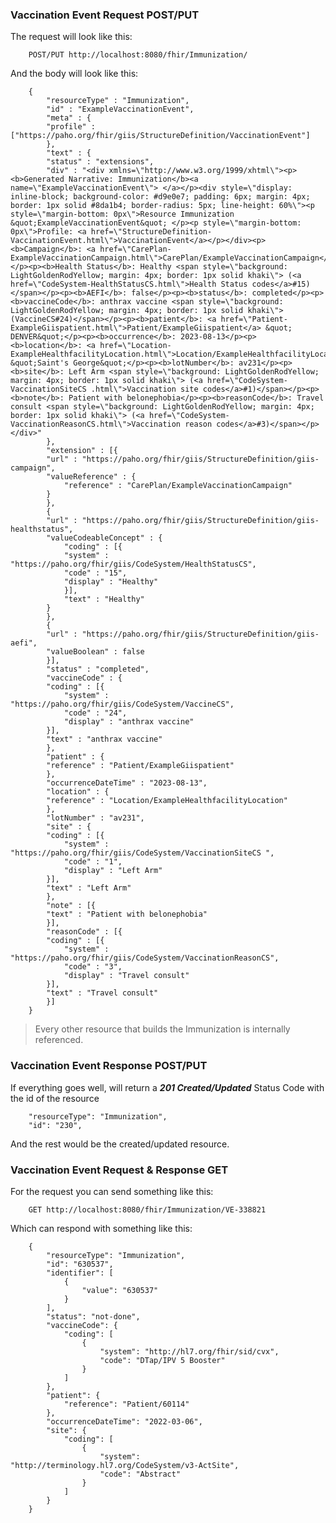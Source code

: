### Vaccination Event Request POST/PUT

The request will look like this: 

        POST/PUT http://localhost:8080/fhir/Immunization/


And the body will look like this:

        {
            "resourceType" : "Immunization",
            "id" : "ExampleVaccinationEvent",
            "meta" : {
            "profile" : ["https://paho.org/fhir/giis/StructureDefinition/VaccinationEvent"]
            },
            "text" : {
            "status" : "extensions",
            "div" : "<div xmlns=\"http://www.w3.org/1999/xhtml\"><p><b>Generated Narrative: Immunization</b><a name=\"ExampleVaccinationEvent\"> </a></p><div style=\"display: inline-block; background-color: #d9e0e7; padding: 6px; margin: 4px; border: 1px solid #8da1b4; border-radius: 5px; line-height: 60%\"><p style=\"margin-bottom: 0px\">Resource Immunization &quot;ExampleVaccinationEvent&quot; </p><p style=\"margin-bottom: 0px\">Profile: <a href=\"StructureDefinition-VaccinationEvent.html\">VaccinationEvent</a></p></div><p><b>Campaign</b>: <a href=\"CarePlan-ExampleVaccinationCampaign.html\">CarePlan/ExampleVaccinationCampaign</a></p><p><b>Health Status</b>: Healthy <span style=\"background: LightGoldenRodYellow; margin: 4px; border: 1px solid khaki\"> (<a href=\"CodeSystem-HealthStatusCS.html\">Health Status codes</a>#15)</span></p><p><b>AEFI</b>: false</p><p><b>status</b>: completed</p><p><b>vaccineCode</b>: anthrax vaccine <span style=\"background: LightGoldenRodYellow; margin: 4px; border: 1px solid khaki\"> (VaccineCS#24)</span></p><p><b>patient</b>: <a href=\"Patient-ExampleGiispatient.html\">Patient/ExampleGiispatient</a> &quot; DENVER&quot;</p><p><b>occurrence</b>: 2023-08-13</p><p><b>location</b>: <a href=\"Location-ExampleHealthfacilityLocation.html\">Location/ExampleHealthfacilityLocation</a> &quot;Saint's George&quot;</p><p><b>lotNumber</b>: av231</p><p><b>site</b>: Left Arm <span style=\"background: LightGoldenRodYellow; margin: 4px; border: 1px solid khaki\"> (<a href=\"CodeSystem-VaccinationSiteCS .html\">Vaccination site codes</a>#1)</span></p><p><b>note</b>: Patient with belonephobia</p><p><b>reasonCode</b>: Travel consult <span style=\"background: LightGoldenRodYellow; margin: 4px; border: 1px solid khaki\"> (<a href=\"CodeSystem-VaccinationReasonCS.html\">Vaccination reason codes</a>#3)</span></p></div>"
            },
            "extension" : [{
            "url" : "https://paho.org/fhir/giis/StructureDefinition/giis-campaign",
            "valueReference" : {
                "reference" : "CarePlan/ExampleVaccinationCampaign"
            }
            },
            {
            "url" : "https://paho.org/fhir/giis/StructureDefinition/giis-healthstatus",
            "valueCodeableConcept" : {
                "coding" : [{
                "system" : "https://paho.org/fhir/giis/CodeSystem/HealthStatusCS",
                "code" : "15",
                "display" : "Healthy"
                }],
                "text" : "Healthy"
            }
            },
            {
            "url" : "https://paho.org/fhir/giis/StructureDefinition/giis-aefi",
            "valueBoolean" : false
            }],
            "status" : "completed",
            "vaccineCode" : {
            "coding" : [{
                "system" : "https://paho.org/fhir/giis/CodeSystem/VaccineCS",
                "code" : "24",
                "display" : "anthrax vaccine"
            }],
            "text" : "anthrax vaccine"
            },
            "patient" : {
            "reference" : "Patient/ExampleGiispatient"
            },
            "occurrenceDateTime" : "2023-08-13",
            "location" : {
            "reference" : "Location/ExampleHealthfacilityLocation"
            },
            "lotNumber" : "av231",
            "site" : {
            "coding" : [{
                "system" : "https://paho.org/fhir/giis/CodeSystem/VaccinationSiteCS ",
                "code" : "1",
                "display" : "Left Arm"
            }],
            "text" : "Left Arm"
            },
            "note" : [{
            "text" : "Patient with belonephobia"
            }],
            "reasonCode" : [{
            "coding" : [{
                "system" : "https://paho.org/fhir/giis/CodeSystem/VaccinationReasonCS",
                "code" : "3",
                "display" : "Travel consult"
            }],
            "text" : "Travel consult"
            }]
        } 

> Every other resource that builds the Immunization is internally referenced.

### Vaccination Event Response POST/PUT

If everything goes well, will return a **_201 Created/Updated_** Status Code with the id of the resource 

        "resourceType": "Immunization",
        "id": "230",

And the rest would be the created/updated resource.

### Vaccination Event Request & Response GET

For the request you can send something like this:

        GET http://localhost:8080/fhir/Immunization/VE-338821

Which can respond with something like this: 

        {
            "resourceType": "Immunization",
            "id": "630537",
            "identifier": [
                {
                    "value": "630537"
                }
            ],
            "status": "not-done",
            "vaccineCode": {
                "coding": [
                    {
                        "system": "http://hl7.org/fhir/sid/cvx",
                        "code": "DTap/IPV 5 Booster"
                    }
                ]
            },
            "patient": {
                "reference": "Patient/60114"
            },
            "occurrenceDateTime": "2022-03-06",
            "site": {
                "coding": [
                    {
                        "system": "http://terminology.hl7.org/CodeSystem/v3-ActSite",
                        "code": "Abstract"
                    }
                ]
            }
        }
